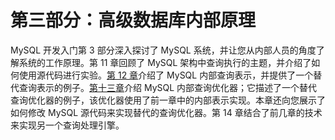 # 第三部分：高级数据库内部原理

<!-- ch 11~14 -->

MySQL 开发入门第 3 部分深入探讨了 MySQL 系统，并让您从内部人员的角度了解系统的工作原理。第 11 章回顾了 MySQL 架构中查询执行的主题，并介绍了如何使用源代码进行实验。[第 12 章](12.html)介绍了 MySQL 内部查询表示，并提供了一个替代查询表示的例子。[第十三章](13.html)介绍 MySQL 内部查询优化器；它描述了一个替代查询优化器的例子，该优化器使用了前一章中的内部表示实现。本章还向您展示了如何修改 MySQL 源代码来实现替代的查询优化器。第 14 章结合了前几章的技术来实现另一个查询处理引擎。